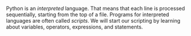 Python is an _interpreted_ language.  That means that each line is processed sequentially, starting from the top of a file.  Programs for interpreted languages are often called _scripts_.  We will start our scripting by learning about variables, operators, expressions, and statements.
